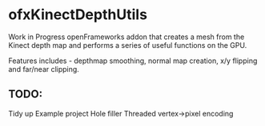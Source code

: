 ofxKinectDepthUtils
===================

Work in Progress openFrameworks addon that creates a mesh from the Kinect depth map and performs a series of useful functions on the GPU.

Features includes - depthmap smoothing, normal map creation, x/y flipping and far/near clipping.

TODO:
-----
Tidy up
Example project
Hole filler
Threaded vertex->pixel encoding